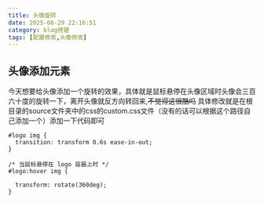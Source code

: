 ```yaml
---
title: 头像旋转
date: 2025-06-29 22:16:51
category: blog搭建
tags: [配置修改,头像修改]
---
```

## 头像添加元素
今天想要给头像添加一个旋转的效果，具体就是鼠标悬停在头像区域时头像会三百六十度的旋转一下，离开头像就反方向转回来,~~不觉得这很酷吗~~
具体修改就是在根目录的source文件夹中的css的custom.css文件（没有的话可以根据这个路径自己添加一个）添加一下代码即可
```
#logo img {
  transition: transform 0.6s ease-in-out;
}

/* 当鼠标悬停在 logo 容器上时 */
#logo:hover img {
  
  transform: rotate(360deg);
}
```